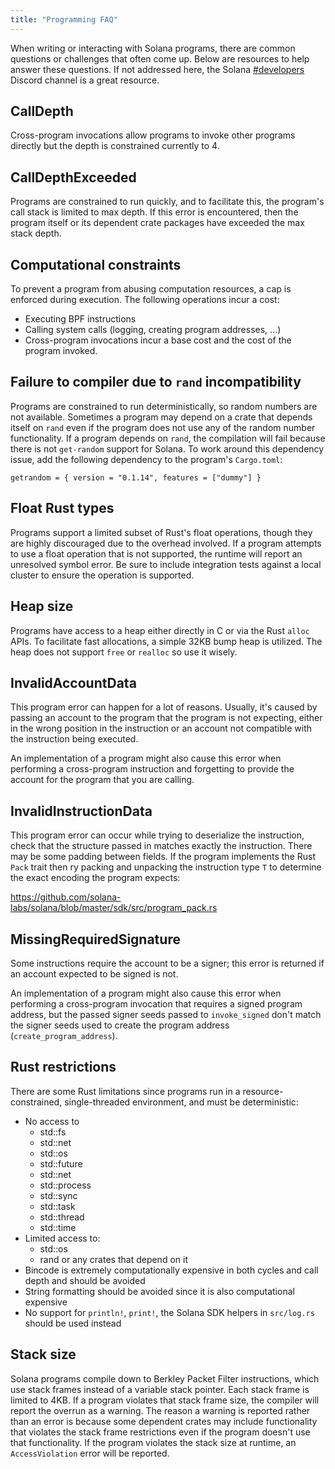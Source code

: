 ```yaml
---
title: "Programming FAQ"
---
```


When writing or interacting with Solana programs, there are common questions or
challenges that often come up.  Below are resources to help answer these
questions.  If not addressed here, the Solana
[#developers](https://discord.gg/RxeGBH) Discord channel is a great resource.

## CallDepth

Cross-program invocations allow programs to invoke other programs directly but
the depth is constrained currently to 4.

## CallDepthExceeded

Programs are constrained to run quickly, and to facilitate this, the program's
call stack is limited to max depth.  If this error is encountered, then the
program itself or its dependent crate packages have exceeded the max stack
depth.

## Computational constraints

To prevent a program from abusing computation resources, a cap is enforced
during execution.  The following operations incur a cost:
- Executing BPF instructions
- Calling system calls (logging, creating program addresses, ...)
- Cross-program invocations incur a base cost and the cost of the program
  invoked.

## Failure to compiler due to `rand` incompatibility

Programs are constrained to run deterministically, so random numbers are not
available.  Sometimes a program may depend on a crate that depends itself on
`rand` even if the program does not use any of the random number functionality.
If a program depends on `rand`, the compilation will fail because there is not
`get-random` support for Solana.  To work around this dependency issue, add the
following dependency to the program's `Cargo.toml`:

```
getrandom = { version = "0.1.14", features = ["dummy"] }
```

## Float Rust types

Programs support a limited subset of Rust's float operations, though they
are highly discouraged due to the overhead involved.  If a program attempts to
use a float operation that is not supported, the runtime will report an
unresolved symbol error. Be sure to include integration tests against a local
cluster to ensure the operation is supported.

## Heap size

Programs have access to a heap either directly in C or via the Rust `alloc`
APIs.  To facilitate fast allocations, a simple 32KB bump heap is utilized.  The
heap does not support `free` or `realloc` so use it wisely.

## InvalidAccountData

This program error can happen for a lot of reasons. Usually, it's caused by
passing an account to the program that the program is not expecting, either in
the wrong position in the instruction or an account not compatible with the
instruction being executed.

An implementation of a program might also cause this error when performing a
cross-program instruction and forgetting to provide the account for the program
that you are calling.

## InvalidInstructionData

This program error can occur while trying to deserialize the instruction, check
that the structure passed in matches exactly the instruction.  There may be some
padding between fields.  If the program implements the Rust `Pack` trait then ry
packing and unpacking the instruction type `T` to determine the exact encoding
the program expects:

https://github.com/solana-labs/solana/blob/master/sdk/src/program_pack.rs


## MissingRequiredSignature

Some instructions require the account to be a signer; this error is returned if
an account expected to be signed is not.

An implementation of a program might also cause this error when performing a
cross-program invocation that requires a signed program address, but the passed
signer seeds passed to `invoke_signed` don't match the signer seeds used to
create the program address (`create_program_address`).

## Rust restrictions

There are some Rust limitations since programs run in a resource-constrained,
single-threaded environment, and must be deterministic:

- No access to
  - std::fs
  - std::net
  - std::os
  - std::future
  - std::net
  - std::process
  - std::sync
  - std::task
  - std::thread
  - std::time
- Limited access to:
  - std::os
  - rand or any crates that depend on it
- Bincode is extremely computationally expensive in both cycles and call depth and should be avoided
- String formatting should be avoided since it is also computational expensive
- No support for `println!`, `print!`, the Solana SDK helpers in `src/log.rs`
  should be used instead

## Stack size

Solana programs compile down to Berkley Packet Filter instructions, which use
stack frames instead of a variable stack pointer.  Each stack frame is limited
to 4KB.  If a program violates that stack frame size, the compiler will report
the overrun as a warning.  The reason a warning is reported rather than an error
is because some dependent crates may include functionality that violates the
stack frame restrictions even if the program doesn't use that functionality.  If
the program violates the stack size at runtime, an `AccessViolation` error will
be reported.

